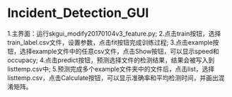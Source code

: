 # Incident_Detection_GUI
1.主界面：运行skgui_modify20170104v3_feature.py;
2.点击train按钮，选择train_label.csv文件，设置参数，点击fit按钮完成训练过程;
3.点击example按钮，选择example文件中的任意csv文件，点击Show按钮，可以显示speed和occupacy;
4.点击predict按钮，预测选择文件的检测结果，结果会被写入到listtemp.csv中;
5.预测完成多个example文件夹中的文件后，点击list，选择listtemp.csv，点击Calculate按钮，可以显示准确率和平均检测时间，并画出混淆矩阵。
